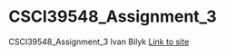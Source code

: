 # CSCI39548_Assignment_3
CSCI39548_Assignment_3
Ivan Bilyk
[Link to site](https://vanya-227.github.io/CSCI39548_Assignment_3/)
